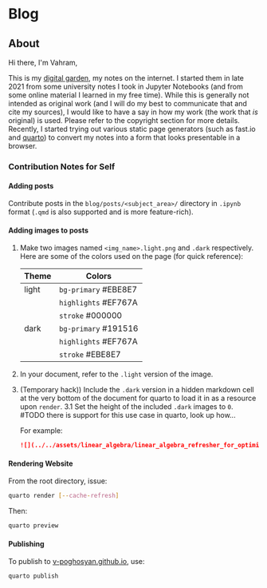 # Blog

## About

Hi there, I'm Vahram,

This is my [digital garden](https://maggieappleton.com/garden-history?ref=ideasurg.pub), my notes on the internet. I started them in late 2021 from some university notes I took in Jupyter Notebooks (and from some online material I learned in my free time). While this is generally not intended as original work (and I will do my best to communicate that and cite my sources), I would like to have a say in how my work (the work that *is* original) is used. Please refer to the copyright section for more details. Recently, I started trying out various static page generators (such as fast.io and [quarto](https://github.com/quarto-dev)) to convert my notes into a form that looks presentable in a browser.

### Contribution Notes for Self

#### Adding posts
Contribute posts in the `blog/posts/<subject_area>/` directory in `.ipynb` format (`.qmd` is also supported and is more feature-rich).

#### Adding images to posts

1. Make two images named `<img_name>.light.png` and `.dark` respectively. Here are some of the colors used on the page (for quick reference):

    | Theme | Colors               |
    |-------|----------------------|
    | light | `bg-primary` #EBE8E7 |
    |       | `highlights` #EF767A |
    |       | `stroke` #000000     |
    | dark  | `bg-primary` #191516 |
    |       | `highlights` #EF767A |
    |       | `stroke` #EBE8E7     |

2. In your document, refer to the `.light` version of the image.
3. (Temporary hack)) Include the `.dark` version in a hidden markdown cell at the very bottom of the document for quarto to load it in as a resource upon `render`.
   3.1 Set the height of the included `.dark` images to `0`. #TODO there is support for this use case in quarto, look up how...

    For example:
    ```markdown
    ![](../../assets/linear_algebra/linear_algebra_refresher_for_optimization/convex.dark.png){height=0}
    ```

#### Rendering Website

From the root directory, issue:

```bash
quarto render [--cache-refresh]
```
Then:
```bash
quarto preview
```

#### Publishing

To publish to [v-poghosyan.github.io](https://v-poghosyan.github.io/), use:

```
quarto publish
```



